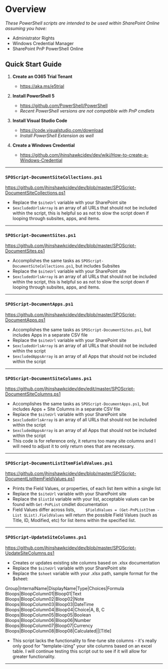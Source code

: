 # Overview

_These PowerShell scripts are intended to be used within SharePoint Online assuming you have:_
- Administrator Rights
- Windows Credential Manager
- SharePoint PnP PowerShell Online

## Quick Start Guide
1. **Create an O365 Trial Tenant**
    - https://aka.ms/e5trial 

2. **Install PowerShell 5**
    - https://github.com/PowerShell/PowerShell
    - _Recent PowerShell versions are not compatible with PnP cmdlets_

3. **Install Visual Studio Code**
    - https://code.visualstudio.com/download
    - _Install PowerShell Extension as well_

4. **Create a Windows Credential**
    - https://github.com/jhinshawkcidev/dev/wiki/How-to-create-a-Windows-Credential

***
### `SPOScript-DocumentSiteCollections.ps1`
https://github.com/jhinshawkcidev/dev/blob/master/SPOScript-DocumentSiteCollections.ps1
- Replace the `$siteUrl` variable with your SharePoint site
- `$excludedUrlsArray` is an array of all URLs that should not be included within the script, this is helpful so as not to slow the script down if looping through subsites, apps, and items.

***
### `SPOScript-DocumentSites.ps1`
https://github.com/jhinshawkcidev/dev/blob/master/SPOScript-DocumentSites.ps1
- Accomplishes the same tasks as `SPOScript-DocumentSiteCollections.ps1`, but includes Subsites
- Replace the `$siteUrl` variable with your SharePoint site
- `$excludedUrlsArray` is an array of all URLs that should not be included within the script, this is helpful so as not to slow the script down if looping through subsites, apps, and items.

***
### `SPOScript-DocumentApps.ps1`
https://github.com/jhinshawkcidev/dev/blob/master/SPOScript-DocumentApps.ps1
- Accomplishes the same tasks as `SPOScript-DocumentSites.ps1`, but includes Apps in a separate CSV file
- Replace the `$siteUrl` variable with your SharePoint site
- `$excludedUrlsArray` is an array of all URLs that should not be included within the script
- `$excludedAppsArray` is an array of all Apps that should not be included within the script

***
### `SPOScript-DocumentSiteColumns.ps1`
https://github.com/jhinshawkcidev/dev/edit/master/SPOScript-DocumentSiteColumns.ps1
- Accomplishes the same tasks as `SPOScript-DocumentApps.ps1`, but includes Apps + Site Columns in a separate CSV file
- Replace the `$siteUrl` variable with your SharePoint site
- `$excludedUrlsArray` is an array of all URLs that should not be included within the script
- `$excludedAppsArray` is an array of all Apps that should not be included within the script
- This code is for reference only, it returns too many site columns and I will need to adjust it to only return ones that are necessary.

***
### `SPOScript-DocumentListItemFieldValues.ps1`
https://github.com/jhinshawkcidev/dev/blob/master/SPOScript-DocumentListItemFieldValues.ps1
- Prints the Field Values, or properties, of each list item within a single list
- Replace the `$siteUrl` variable with your SharePoint site
- Replace the `$listId` variable with your list, acceptable values can be found with `Get-PnPList` cmdlet documentation
 - Field Values differ across lists, `    $FieldValues = (Get-PnPListItem -List $List).FieldValues` will return the possible Field Values (such as Title, ID, Modified, etc) for list items within the specified list. 

***
### `SPOScript-UpdateSiteColumns.ps1`
https://github.com/jhinshawkcidev/dev/blob/master/SPOScript-UpdateSiteColumns.ps1
- Creates or updates existing site columns based on .xlsx documentation
- Replace the `$siteUrl` variable with your SharePoint site
- Replace the `$sheet` variable with your .xlsx path, sample format for the $sheet:
    
Group|InternalName|DisplayName|Type|Choices|Formula
Bloops|BloopColumn01|Bloop01|Text		
Bloops|BloopColumn02|Bloop02|Note		
Bloops|BloopColumn03|Bloop03|DateTime		
Bloops|BloopColumn04|Bloop04|Choice|A, B, C	
Bloops|BloopColumn05|Bloop05|Boolean		
Bloops|BloopColumn06|Bloop06|Number		
Bloops|BloopColumn07|Bloop07|Currency		
Bloops|BloopColumn08|Bloop08|Calculated||[Title]

 - This script lacks the functionality to fine-tune site columns - it's really only good for "template-izing" your site columns based on an excel table. I will continue testing this script out to see if it will allow for greater functionality.

***
